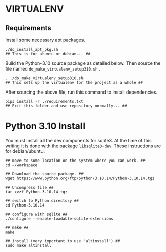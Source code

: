 # VIRTUALENV

## Requirements 

Install some necessary apt packages.
```
./do_install_apt_pkg.sh
## This is for ubuntu or debian... ##
```

Build the Python-3.10 source package as detailed below. Then source the file named `do_make_virtualenv_setup310.sh` .

```
. ./do_make_virtualenv_setup310.sh 
## This sets up the virtualenv for the project as a whole ##
```

After sourcing the above file, run this command to install dependencies.

```
pip3 install -r ./requirements.txt 
## Exit this folder and use repository normally... ##
```

# Python 3.10 Install 

You must install all the dev components for sqlite3. At the time of this writing it is done with the package `libsqlite3-dev`. These instructions are for debian/ubuntu.

```
## move to some location on the system where you can work. ##
cd ~/workspace

## Download the source package. ##
wget https://www.python.org/ftp/python/3.10.14/Python-3.10.14.tgz

## Uncompress file ##
tar xvzf Python-3.10.14.tgz

## switch to Python directory ##
cd Python-3.10.14 

## configure with sqlite ##
./configure --enable-loadable-sqlite-extensions 

## make ##
make 

## install (very important to use 'altinstall') ##
sudo make altinstall
```
